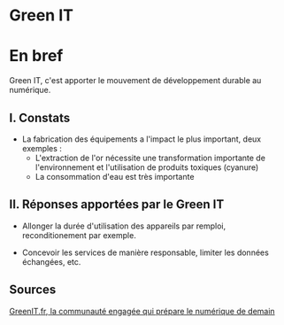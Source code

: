 # Green IT

# En bref
Green IT, c'est apporter le mouvement de développement durable au numérique.

## I. Constats

- La fabrication des équipements a l'impact le plus important, deux exemples :
    - L'extraction de l'or nécessite une transformation importante de l'environnement et l'utilisation de produits toxiques (cyanure)
    - La consommation d'eau est très importante

## II. Réponses apportées par le Green IT

- Allonger la durée d'utilisation des appareils par remploi, reconditionement par exemple. 

- Concevoir les services de manière responsable, limiter les données échangées, etc.

## Sources 
[GreenIT.fr, la communauté engagée qui prépare le numérique de demain
](https://www.youtube.com/watch?v=BNWku4sRzPg)